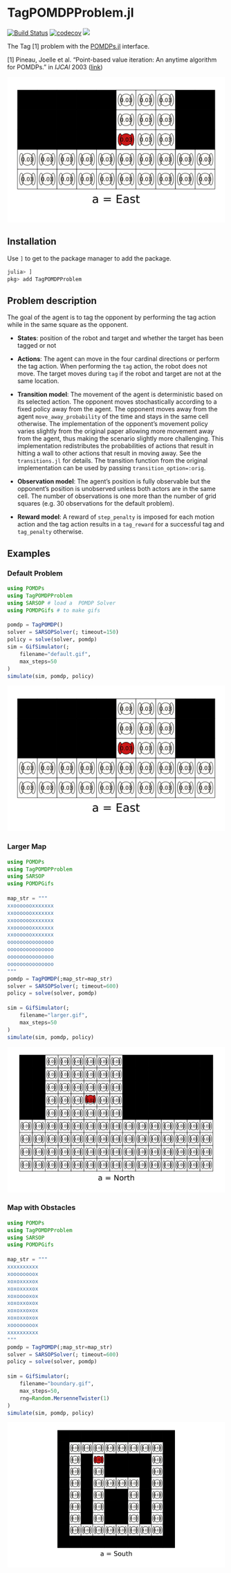 # TagPOMDPProblem.jl

[![Build Status](https://github.com/dylan-asmar/TagPOMDPProblem.jl/actions/workflows/CI.yml/badge.svg)](https://github.com/dylan-asmar/TagPOMDPProblem.jl/actions/workflows/CI.yml)
[![codecov](https://codecov.io/gh/dylan-asmar/TagPOMDPProblem.jl/branch/main/graph/badge.svg?token=UNYWMYUBDL)](https://codecov.io/gh/dylan-asmar/TagPOMDPProblem.jl)
[![](https://img.shields.io/badge/docs-stable-blue.svg)](https://dylan-asmar.github.io/TagPOMDPProblem.jl/stable)

The Tag [1] problem with the [POMDPs.jl](https://github.com/JuliaPOMDP/POMDPs.jl) interface. 

[1] Pineau, Joelle et al. “Point-based value iteration: An anytime algorithm for POMDPs.” in *IJCAI* 2003 ([link](https://www.ijcai.org/Proceedings/03/Papers/147.pdf))

![Tag Demo](./gifs/default.gif)

## Installation
Use `]` to get to the package manager to add the package. 
```julia
julia> ]
pkg> add TagPOMDPProblem
```

## Problem description
The goal of the agent is to tag the opponent by performing the tag action while in the same square as the opponent.

- **States**: position of the robot and target and whether the target has been tagged or not

- **Actions**:  The agent can move in the four cardinal directions or perform the tag action. When performing the `tag` action, the robot does not move. The target moves during `tag` if the robot and target are not at the same location.  

- **Transition model**: The movement of the agent is deterministic based on its selected action. The opponent moves stochastically according to a fixed policy away from the agent. The opponent moves away from the agent `move_away_probability` of the time and stays in the same cell otherwise. The implementation of the opponent’s movement policy varies slightly from the original paper allowing more movement away from the agent, thus making the scenario slightly more challenging. This implementation redistributes the probabilities of actions that result in hitting a wall to other actions that result in moving away. See the `transitions.jl` for details. The transition function from the original implementation can be used by passing `transition_option=:orig`.

- **Observation model**: The agent’s position is fully observable but the opponent’s position is unobserved unless both actors are in the same cell. The number of observations is one more than the number of grid squares (e.g. 30 observations for the default problem).

- **Reward model**: A reward of `step_penalty` is imposed for each motion action and the tag action results in a `tag_reward` for a successful tag and `tag_penalty` otherwise.

## Examples

### Default Problem
```julia
using POMDPs
using TagPOMDPProblem
using SARSOP # load a  POMDP Solver
using POMDPGifs # to make gifs

pomdp = TagPOMDP()
solver = SARSOPSolver(; timeout=150)
policy = solve(solver, pomdp)
sim = GifSimulator(;
    filename="default.gif",
    max_steps=50
)
simulate(sim, pomdp, policy)
```

![Tag Example](./docs/src/gifs/default.gif)


### Larger Map
```julia
using POMDPs
using TagPOMDPProblem
using SARSOP 
using POMDPGifs

map_str = """
xxooooooxxxxxxx
xxooooooxxxxxxx
xxooooooxxxxxxx
xxooooooxxxxxxx
xxooooooxxxxxxx
ooooooooooooooo
ooooooooooooooo
ooooooooooooooo
ooooooooooooooo
"""
pomdp = TagPOMDP(;map_str=map_str)
solver = SARSOPSolver(; timeout=600)
policy = solve(solver, pomdp)

sim = GifSimulator(;
    filename="larger.gif",
    max_steps=50
)
simulate(sim, pomdp, policy)
```

![Tag Larger Map Example](./docs/src/gifs/larger.gif)

### Map with Obstacles
```julia
using POMDPs
using TagPOMDPProblem
using SARSOP 
using POMDPGifs

map_str = """
xxxxxxxxxx
xoooooooox
xoxoxxxxox
xoxoxxxxox
xoxooooxox
xoxoxxoxox
xoxoxxoxox
xoxoxxoxox
xoooooooox
xxxxxxxxxx
"""
pomdp = TagPOMDP(;map_str=map_str)
solver = SARSOPSolver(; timeout=600)
policy = solve(solver, pomdp)

sim = GifSimulator(;
    filename="boundary.gif",
    max_steps=50,
    rng=Random.MersenneTwister(1)
)
simulate(sim, pomdp, policy)
```

![Obstacle Map Example](./docs/src/gifs/boundary.gif)